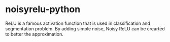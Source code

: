 # noisyrelu-python
ReLU is a famous activation function that is used in classification and segmentation problem. By adding simple noise, Noisy ReLU can be crearted to better the approximation.
